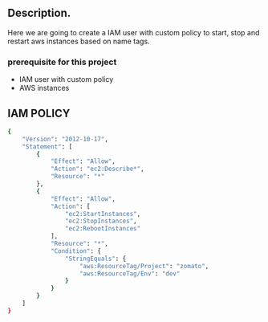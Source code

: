 ## Description.

Here we are going to create a IAM user with custom policy to start, stop and restart aws instances based on name tags.

### prerequisite for this project

- IAM user with custom policy
- AWS instances

## IAM POLICY

```sh
{
    "Version": "2012-10-17",
    "Statement": [
        {
            "Effect": "Allow",
            "Action": "ec2:Describe*",
            "Resource": "*"
        },
        {
            "Effect": "Allow",
            "Action": [
                "ec2:StartInstances",
                "ec2:StopInstances",
                "ec2:RebootInstances"
            ],
            "Resource": "*",
            "Condition": {
                "StringEquals": {
                    "aws:ResourceTag/Project": "zomato",
                    "aws:ResourceTag/Env": "dev"
                }
            }
        }
    ]
}
```
